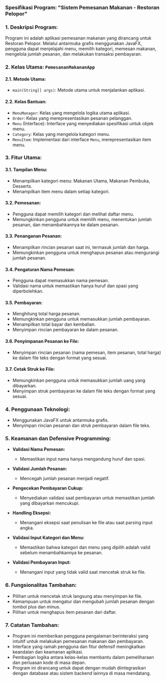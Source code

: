 ### Spesifikasi Program: "Sistem Pemesanan Makanan - Restoran Pelopor"

### 1. Deskripsi Program:
Program ini adalah aplikasi pemesanan makanan yang dirancang untuk Restoran Pelopor. Melalui antarmuka grafis menggunakan JavaFX, pengguna dapat menjelajahi menu, memilih kategori, memesan makanan, mengelola jumlah pesanan, dan melakukan transaksi pembayaran.

### 2. Kelas Utama: `PemesananMakananApp`

#### 2.1. **Metode Utama:**
- `main(String[] args)`: Metode utama untuk menjalankan aplikasi.

#### 2.2. **Kelas Bantuan:**
- `MenuManager`: Kelas yang mengelola logika utama aplikasi.
- `Order`: Kelas yang merepresentasikan pesanan pelanggan.
- `Menu` (Interface): Interface yang menyediakan spesifikasi untuk objek menu.
- `Category`: Kelas yang mengelola kategori menu.
- `MenuItem`: Implementasi dari interface `Menu`, merepresentasikan item menu.

### 3. Fitur Utama:

#### 3.1. **Tampilan Menu:**
- Menampilkan kategori menu: Makanan Utama, Makanan Pembuka, Desserts.
- Menampilkan item menu dalam setiap kategori.

#### 3.2. **Pemesanan:**
- Pengguna dapat memilih kategori dan melihat daftar menu.
- Memungkinkan pengguna untuk memilih menu, menentukan jumlah pesanan, dan menambahkannya ke dalam pesanan.

#### 3.3. **Penanganan Pesanan:**
- Menampilkan rincian pesanan saat ini, termasuk jumlah dan harga.
- Memungkinkan pengguna untuk menghapus pesanan atau mengurangi jumlah pesanan.

#### 3.4. **Pengaturan Nama Pemesan:**
- Pengguna dapat memasukkan nama pemesan.
- Validasi nama untuk memastikan hanya huruf dan spasi yang diperbolehkan.

#### 3.5. **Pembayaran:**
- Menghitung total harga pesanan.
- Memungkinkan pengguna untuk memasukkan jumlah pembayaran.
- Menampilkan total bayar dan kembalian.
- Menyimpan rincian pembayaran ke dalam pesanan.

#### 3.6. **Penyimpanan Pesanan ke File:**
- Menyimpan rincian pesanan (nama pemesan, item pesanan, total harga) ke dalam file teks dengan format yang sesuai.

#### 3.7. **Cetak Struk ke File:**
- Memungkinkan pengguna untuk memasukkan jumlah uang yang dibayarkan.
- Menyimpan struk pembayaran ke dalam file teks dengan format yang sesuai.

### 4. Penggunaan Teknologi:

- Menggunakan JavaFX untuk antarmuka grafis.
- Menyimpan rincian pesanan dan struk pembayaran dalam file teks.

### 5. Keamanan dan Defensive Programming:

- **Validasi Nama Pemesan:**
    - Memastikan input nama hanya mengandung huruf dan spasi.

- **Validasi Jumlah Pesanan:**
    - Mencegah jumlah pesanan menjadi negatif.

- **Pengecekan Pembayaran Cukup:**
    - Menyediakan validasi saat pembayaran untuk memastikan jumlah yang dibayarkan mencukupi.

- **Handling Eksepsi:**
    - Menangani eksepsi saat penulisan ke file atau saat parsing input angka.

- **Validasi Input Kategori dan Menu:**
    - Memastikan bahwa kategori dan menu yang dipilih adalah valid sebelum menambahkannya ke pesanan.

- **Validasi Pembayaran Input:**
    - Menangani input yang tidak valid saat mencetak struk ke file.

### 6. Fungsionalitas Tambahan:

- Pilihan untuk mencetak struk langsung atau menyimpan ke file.
- Kemampuan untuk mengatur dan mengubah jumlah pesanan dengan tombol plus dan minus.
- Pilihan untuk menghapus item pesanan dari daftar.

### 7. Catatan Tambahan:

- Program ini memberikan pengguna pengalaman berinteraksi yang intuitif untuk melakukan pemesanan makanan dan pembayaran.
- Interface yang ramah pengguna dan fitur defensif meningkatkan keandalan dan keamanan aplikasi.
- Pembagian logika antara kelas-kelas membantu dalam pemeliharaan dan perluasan kode di masa depan.
- Program ini dirancang untuk dapat dengan mudah diintegrasikan dengan database atau sistem backend lainnya di masa mendatang.